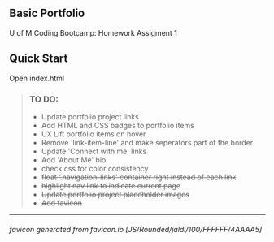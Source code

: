 ## Basic Portfolio 
U of M Coding Bootcamp: Homework Assigment 1


## Quick Start
Open index.html


> ### TO DO:
> - Update portfolio project links
> - Add HTML and CSS badges to portfolio items
> - UX Lift portfolio items on hover
> - Remove 'link-item-line' and make seperators part of the border
> - Update 'Connect with me' links
> - Add 'About Me' bio
> - check css for color consistency
> - ~~float '.navigation-links' container right instead of each link~~
> - ~~highlight nav link to indicate current page~~
> - ~~Update portfolio project placeholder images~~
> - ~~Add favicon~~

------

###### favicon generated from favicon.io [JS/Rounded/jaldi/100/FFFFFF/4AAAA5]
